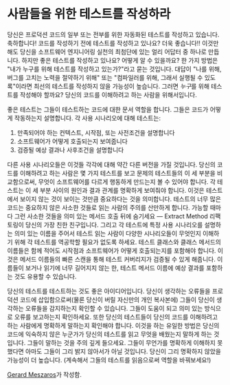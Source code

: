 # 사람들을 위한 테스트를 작성하라

당신은 프로덕션 코드의 일부 또는 전부를 위한 자동화된 테스트를 작성하고 있습니다. 축하합니다! 코드를 작성하기 전에 테스트를 작성하고 있나요? 더욱 좋습니다!! 이것만 해도 당신을 소프트웨어 엔지니어링 실천의 최첨단에 있는 얼리 어답터 중 하나로 만듭니다. 하지만 좋은 테스트를 작성하고 있나요? 어떻게 알 수 있을까요? 한 가지 방법은 "내가 누구를 위해 테스트를 작성하고 있는가?"라고 묻는 것입니다. 대답이 "나를 위해, 버그를 고치는 노력을 절약하기 위해" 또는 "컴파일러를 위해, 그래서 실행될 수 있도록"이라면 최선의 테스트를 작성하지 않을 가능성이 높습니다. 그러면 *누구*를 위해 테스트를 작성해야 할까요? 당신의 코드를 이해하려고 하는 사람을 위해서입니다.

좋은 테스트는 그들이 테스트하는 코드에 대한 문서 역할을 합니다. 그들은 코드가 어떻게 작동하는지 설명합니다. 각 사용 시나리오에 대해 테스트는:

1. 만족되어야 하는 컨텍스트, 시작점, 또는 사전조건을 설명합니다
2. 소프트웨어가 어떻게 호출되는지 보여줍니다
3. 검증될 예상 결과나 사후조건을 설명합니다

다른 사용 시나리오들은 이것들 각각에 대해 약간 다른 버전을 가질 것입니다. 당신의 코드를 이해하려고 하는 사람은 몇 가지 테스트를 보고 문제의 테스트들의 이 세 부분을 비교함으로써, 무엇이 소프트웨어를 다르게 행동하게 만드는지 볼 수 있어야 합니다. 각 테스트는 이 세 부분 사이의 원인과 결과 관계를 명확하게 보여줘야 합니다. 이것은 테스트에서 보이지 않는 것이 보이는 것만큼 중요하다는 것을 의미합니다. 테스트의 너무 많은 코드는 중요하지 않은 사소한 것들로 읽는 사람의 주의를 산만하게 합니다. 가능할 때마다 그런 사소한 것들을 의미 있는 메서드 호출 뒤에 숨기세요 — Extract Method 리팩토링이 당신의 가장 친한 친구입니다. 그리고 각 테스트에 특정 사용 시나리오를 설명하는 의미 있는 이름을 주어서 테스트 읽는 사람이 다양한 시나리오들이 무엇인지 이해하기 위해 각 테스트를 역공학할 필요가 없도록 하세요. 테스트 클래스와 클래스 메서드의 이름들은 함께 적어도 시작점과 소프트웨어가 어떻게 호출되는지를 포함해야 합니다. 이것은 메서드 이름들의 빠른 스캔을 통해 테스트 커버리지가 검증될 수 있게 해줍니다. 이름들이 보거나 읽기에 너무 길어지지 않는 한, 테스트 메서드 이름에 예상 결과를 포함하는 것도 유용할 수 있습니다.

당신의 테스트를 테스트하는 것도 좋은 아이디어입니다. 당신이 생각하는 오류들을 프로덕션 코드에 삽입함으로써(물론 당신이 버릴 자신만의 개인 복사본에) 그들이 당신이 생각하는 오류들을 감지하는지 확인할 수 있습니다. 그들이 도움이 되고 의미 있는 방식으로 오류를 보고하는지 확인하세요. 또한 당신의 테스트들이 당신의 코드를 이해하려고 하는 사람에게 명확하게 말하는지 확인해야 합니다. 이것을 하는 유일한 방법은 당신의 코드에 익숙하지 않은 누군가가 당신의 테스트를 읽고 무엇을 배웠는지 말하게 하는 것입니다. 그들이 말하는 것을 주의 깊게 들으세요. 그들이 무언가를 명확하게 이해하지 못했다면 아마도 그들이 그리 밝지 않아서가 아닐 것입니다. 당신이 그리 명확하지 않았을 가능성이 더 높습니다. (계속해서 그들의 테스트를 읽음으로써 역할을 바꿔보세요!)

[Gerard Meszaros](http://programmer.97things.oreilly.com/wiki/index.php/Gerard_Meszaros)가 작성함.